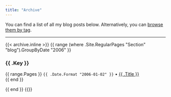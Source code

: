 ```yaml
---
title: "Archive"
---
```


You can find a list of all my blog posts below. Alternatively, you can [browse them by tag](/tags/).

---

{{< archive.inline >}}
{{ range (where .Site.RegularPages "Section" "blog").GroupByDate "2006" }}

<h3>{{ .Key }}</h3>
<p>
    {{ range.Pages }}
    <code>{{ .Date.Format "2006-01-02" }}</code> &bull;
    <a href="{{ .Permalink }}">{{ .Title }}</a><br />
    {{ end }}
</p>
{{ end }}
{{</ archive.inline >}}
